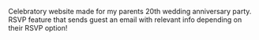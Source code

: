 Celebratory website made for my parents 20th wedding anniversary party.
RSVP feature that sends guest an email with relevant info depending on their RSVP option!
